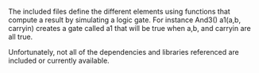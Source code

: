 The included files define the different elements using functions that compute a result by simulating a logic gate. 
For instance  And3() a1(a,b, carryin) creates a gate called a1 that will be true when a,b, and carryin are all true. 

Unfortunately, not all of the dependencies and libraries referenced are included or currently available. 
